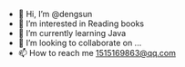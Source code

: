 - 👋 Hi, I’m @dengsun
- 👀 I’m interested in Reading books
- 🌱 I’m currently learning Java
- 💞️ I’m looking to collaborate on ...
- 📫 How to reach me 1515169863@qq.com

<!---
dengsun/dengsun is a ✨ special ✨ repository because its `README.md` (this file) appears on your GitHub profile.
You can click the Preview link to take a look at your changes.
--->
